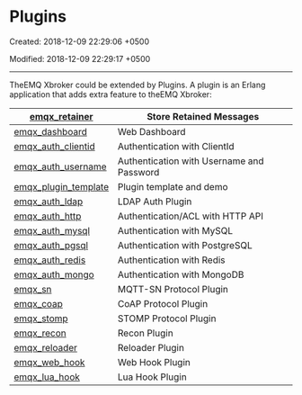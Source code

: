 # Plugins

Created: 2018-12-09 22:29:06 +0500

Modified: 2018-12-09 22:29:17 +0500

---

TheEMQ Xbroker could be extended by Plugins. A plugin is an Erlang application that adds extra feature to theEMQ Xbroker:



| [emqx_retainer](https://github.com/emqx/emqx-retainer)               | Store Retained Messages                   |
|--------------------------|----------------------------------------------|
| [emqx_dashboard](https://github.com/emqx/emqx-dashboard)             | Web Dashboard                             |
| [emqx_auth_clientid](https://github.com/emqx/emqx-auth-clientid)     | Authentication with ClientId              |
| [emqx_auth_username](https://github.com/emqx/emqx-auth-username)     | Authentication with Username and Password |
| [emqx_plugin_template](https://github.com/emqx/emqx-plugin-template) | Plugin template and demo                  |
| [emqx_auth_ldap](https://github.com/emqx/emqx-auth-ldap)             | LDAP Auth Plugin                          |
| [emqx_auth_http](https://github.com/emqx/emqx-auth-http)             | Authentication/ACL with HTTP API          |
| [emqx_auth_mysql](https://github.com/emqx/emqx-auth-mysql)           | Authentication with MySQL                 |
| [emqx_auth_pgsql](https://github.com/emqx/emqx-auth-pgsql)           | Authentication with PostgreSQL            |
| [emqx_auth_redis](https://github.com/emqx/emqx-auth-redis)           | Authentication with Redis                 |
| [emqx_auth_mongo](https://github.com/emqx/emqx-auth-mongo)           | Authentication with MongoDB               |
| [emqx_sn](https://github.com/emqx/emqx-sn)                           | MQTT-SN Protocol Plugin                   |
| [emqx_coap](https://github.com/emqx/emqx-coap)                       | CoAP Protocol Plugin                      |
| [emqx_stomp](https://github.com/emqx/emqx-stomp)                     | STOMP Protocol Plugin                     |
| [emqx_recon](https://github.com/emqx/emqx-recon)                     | Recon Plugin                              |
| [emqx_reloader](https://github.com/emqx/emqx-reloader)               | Reloader Plugin                           |
| [emqx_web_hook](https://github.com/emqx/emqx-web-hook)               | Web Hook Plugin                           |
| [emqx_lua_hook](https://github.com/emqx/emqx-lua-hook)               | Lua Hook Plugin                           |
